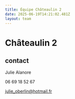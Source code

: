 ```yaml
---
title: Équipe Châteaulin 2
date: 2025-06-19T14:21:02.481Z
layout: team
---
```


# Châteaulin 2



## contact 

Julie Alanore

06 69 18 52 67

julie_oberlin@hotmail.fr

